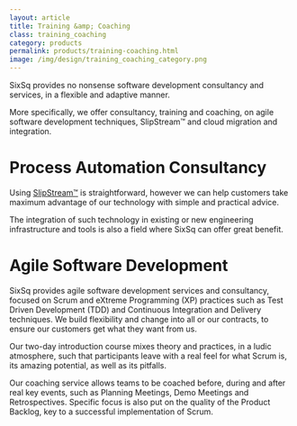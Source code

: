 ```yaml
---
layout: article
title: Training &amp; Coaching
class: training_coaching
category: products
permalink: products/training-coaching.html
image: /img/design/training_coaching_category.png
---
```


SixSq provides no nonsense software development consultancy and services, in a
flexible and adaptive manner.

More specifically, we offer consultancy, training and coaching, on agile software development
techniques, SlipStream™ and cloud migration and integration.


Process Automation Consultancy
==============================

Using [SlipStream™](/products/slipstream.html) is straightforward, however we can help customers take
maximum advantage of our technology with simple and practical advice.

The integration of such technology in existing or new engineering infrastructure 
and tools is also a field where SixSq can offer great benefit.


Agile Software Development
==========================

SixSq provides agile software development services and consultancy, focused
on Scrum and eXtreme Programming (XP) practices such as Test Driven Development
(TDD) and Continuous Integration and Delivery techniques.
We build flexibility and change into all or our contracts, to ensure our
customers get what they want from us.

Our two-day introduction course mixes theory and practices, in a ludic atmosphere,
such that participants leave with a real feel for what Scrum is, its amazing
potential, as well as its pitfalls.

Our coaching service allows teams to be coached before, during and after
real key events, such as Planning Meetings, Demo Meetings and Retrospectives.
Specific focus is also put on the quality of the Product Backlog, key to
a successful implementation of Scrum.
